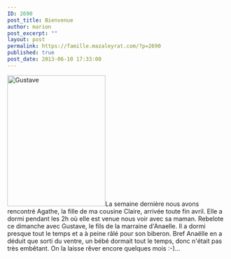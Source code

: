 ```yaml
---
ID: 2690
post_title: Bienvenue
author: marion
post_excerpt: ""
layout: post
permalink: https://famille.mazaleyrat.com/?p=2690
published: true
post_date: 2013-06-10 17:33:00
---
```

<a href="http://famille.mazaleyrat.com/wp-content/uploads/2013/06/wpid-IMG_20130527_1523201.jpg"><img src="http://famille.mazaleyrat.com/wp-content/uploads/2013/06/wpid-IMG_20130527_1523201-224x300.jpg" alt="Gustave" width="224" height="300" class="alignleft size-medium wp-image-2689" /></a>La semaine dernière nous avons rencontré Agathe, la fille de ma cousine Claire, arrivée toute fin avril. Elle a dormi pendant les 2h où elle est venue nous voir avec sa maman. 
Rebelote ce dimanche avec Gustave, le fils de la marraine d'Anaelle. Il a dormi presque tout le temps et a à peine râlé pour son biberon.
Bref Anaëlle en a déduit que sorti du ventre, un bébé dormait tout le temps, donc n'était pas très embêtant. On la laisse rêver encore quelques mois :-)...